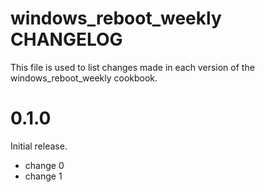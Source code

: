 # windows_reboot_weekly CHANGELOG

This file is used to list changes made in each version of the windows_reboot_weekly cookbook.

# 0.1.0

Initial release.

- change 0
- change 1

